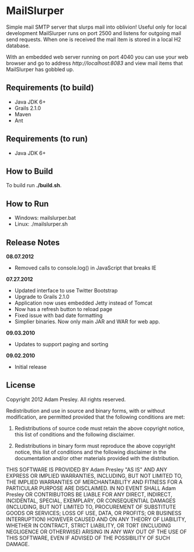 MailSlurper
===========
Simple mail SMTP server that slurps mail into oblivion! Useful only for local development
MailSlurper runs on port 2500 and listens for outgoing mail send requests. When one is
received the mail item is stored in a local H2 database.

With an embedded web server running on port 4040 you can use your web browser and 
go to address *http://localhost:8083* and view mail items that MailSlurper has 
gobbled up.


Requirements (to build)
-----------------------
* Java JDK 6+
* Grails 2.1.0
* Maven
* Ant

Requirements (to run)
---------------------
* Java JDK 6+

How to Build
------------
To build run **./build.sh**.

How to Run
----------
* Windows: mailslurper.bat
* Linux: ./mailslurper.sh

Release Notes
-------------

**08.07.2012**
* Removed calls to console.log() in JavaScript that breaks IE

**07.27.2012**
* Updated interface to use Twitter Bootstrap
* Upgrade to Grails 2.1.0
* Application now uses embedded Jetty instead of Tomcat
* Now has a refresh button to reload page 
* Fixed issue with bad date formatting
* Simplier binaries. Now only main JAR and WAR for web app. 

**09.03.2010**
* Updates to support paging and sorting

**09.02.2010**
* Initial release

License
-------
Copyright 2012 Adam Presley. All rights reserved.

Redistribution and use in source and binary forms, with or without
modification, are permitted provided that the following conditions are met:

1. Redistributions of source code must retain the above copyright notice, this
   list of conditions and the following disclaimer.

2. Redistributions in binary form must reproduce the above copyright notice,
   this list of conditions and the following disclaimer in the documentation
   and/or other materials provided with the distribution.

THIS SOFTWARE IS PROVIDED BY Adam Presley "AS IS" AND ANY EXPRESS OR IMPLIED
WARRANTIES, INCLUDING, BUT NOT LIMITED TO, THE IMPLIED WARRANTIES OF
MERCHANTABILITY AND FITNESS FOR A PARTICULAR PURPOSE ARE DISCLAIMED. IN NO
EVENT SHALL Adam Presley OR CONTRIBUTORS BE LIABLE FOR ANY DIRECT, INDIRECT,
INCIDENTAL, SPECIAL, EXEMPLARY, OR CONSEQUENTIAL DAMAGES (INCLUDING, BUT NOT
LIMITED TO, PROCUREMENT OF SUBSTITUTE GOODS OR SERVICES; LOSS OF USE, DATA, OR
PROFITS; OR BUSINESS INTERRUPTION) HOWEVER CAUSED AND ON ANY THEORY OF
LIABILITY, WHETHER IN CONTRACT, STRICT LIABILITY, OR TORT (INCLUDING NEGLIGENCE
OR OTHERWISE) ARISING IN ANY WAY OUT OF THE USE OF THIS SOFTWARE, EVEN IF
ADVISED OF THE POSSIBILITY OF SUCH DAMAGE.